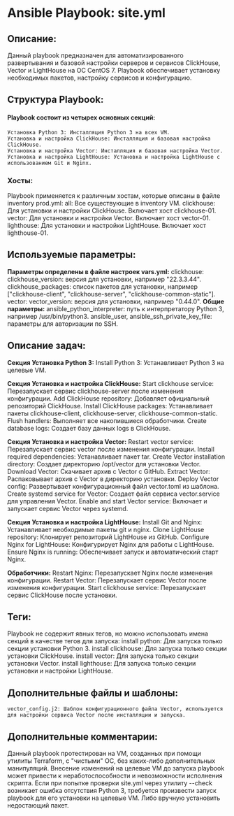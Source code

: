 # Ansible Playbook: site.yml



## Описание:
Данный playbook предназначен для автоматизированного развертывания и базовой настройки серверов и сервисов ClickHouse, Vector и LightHouse на ОС CentOS 7. Playbook обеспечивает установку необходимых пакетов, настройку сервисов и конфигурацию.  

## Структура Playbook:
#### Playbook состоит из четырех основных секций:
    Установка Python 3: Инсталляция Python 3 на всех VM.
    Установка и настройка ClickHouse: Инсталляция и базовая настройка ClickHouse.
    Установка и настройка Vector: Инсталляция и базовая настройка Vector.
    Установка и настройка LightHouse: Установка и настройка LightHouse с использованием Git и Nginx.

### Хосты:
Playbook применяется к различным хостам, которые описаны в файле inventory prod.yml:
    all: Все существующие в inventory VM.
    clickhouse: Для установки и настройки ClickHouse. Включает хост clickhouse-01.
    vector: Для установки и настройки Vector. Включает хост vector-01.
    lighthouse: Для установки и настройки LightHouse. Включает хост lighthouse-01.

## Используемые параметры:
**Параметры определены в файле настроек vars.yml:**
    clickhouse:
        clickhouse_version: версия для установки, например "22.3.3.44".
        clickhouse_packages: список пакетов для установки, например ["clickhouse-client", "clickhouse-server", "clickhouse-common-static"].
    vector:
        vector_version: версия для установки, например "0.44.0".
**Общие параметры:**
        ansible_python_interpreter: путь к интерпретатору Python 3, например /usr/bin/python3.
        ansible_user, ansible_ssh_private_key_file: параметры для авторизации по SSH.

## Описание задач:
**Секция Установка Python 3:**
    Install Python 3: Устанавливает Python 3 на целевые VM.

**Секция Установка и настройка ClickHouse:**
    Start clickhouse service: Перезапускает сервис clickhouse-server после изменения конфигурации.
    Add ClickHouse repository: Добавляет официальный репозиторий ClickHouse.
    Install ClickHouse packages: Устанавливает пакеты clickhouse-client, clickhouse-server, clickhouse-common-static.
    Flush handlers: Выполняет все накопившиеся обработчики.
    Create database logs: Создает базу данных logs в ClickHouse.

**Секция Установка и настройка Vector:**
    Restart vector service: Перезапускает сервис vector после изменения конфигурации.
    Install required dependencies: Устанавливает пакет tar.
    Create Vector installation directory: Создает директорию /opt/vector для установки Vector.
    Download Vector: Скачивает архив с Vector с GitHub.
    Extract Vector: Распаковывает архив с Vector в директорию установки.
    Deploy Vector config: Развертывает конфигурационный файл vector.toml из шаблона.
    Create systemd service for Vector: Создает файл сервиса vector.service для управления Vector.
    Enable and start Vector service: Включает и запускает сервис Vector через systemd.

**Секция Установка и настройка LightHouse:**
    Install Git and Nginx: Устанавливает необходимые пакеты git и nginx.
    Clone LightHouse repository: Клонирует репозиторий LightHouse из GitHub.
    Configure Nginx for LightHouse: Конфигурирует Nginx для работы с LightHouse.
    Ensure Nginx is running: Обеспечивает запуск и автоматический старт Nginx.

**Обработчики:**
    Restart Nginx: Перезапускает Nginx после изменения конфигурации.
    Restart Vector: Перезапускает сервис Vector после изменения конфигурации.
    Start clickhouse service: Перезапускает сервис ClickHouse после установки.

## Теги:
Playbook не содержит явных тегов, но можно использовать имена секций в качестве тегов для запуска:
    install python: Для запуска только секции установки Python 3.
    install clickhouse: Для запуска только секции установки ClickHouse.
    install vector: Для запуска только секции установки Vector.
    install lighthouse: Для запуска только секции установки и настройки LightHouse.

## Дополнительные файлы и шаблоны:

    vector_config.j2: Шаблон конфигурационного файла Vector, используется для настройки сервиса Vector после инсталляции и запуска.

## Дополнительные комментарии:

Данный playbook протестирован на VM, созданных при помощи утилиты Terraform, с "чистыми" ОС, без каких-либо дополнительных манипуляций. Внесение изменений на целевые VM до запуска playbook может привести к неработоспособности и невозможности исполнения скрипта.
Если при попытке проверки site.yml через утилиту --check возникает ошибка отсутствия Python 3, требуется произвести запуск playbook для его установки на целевые VM. Либо вручную установить недостающий пакет.